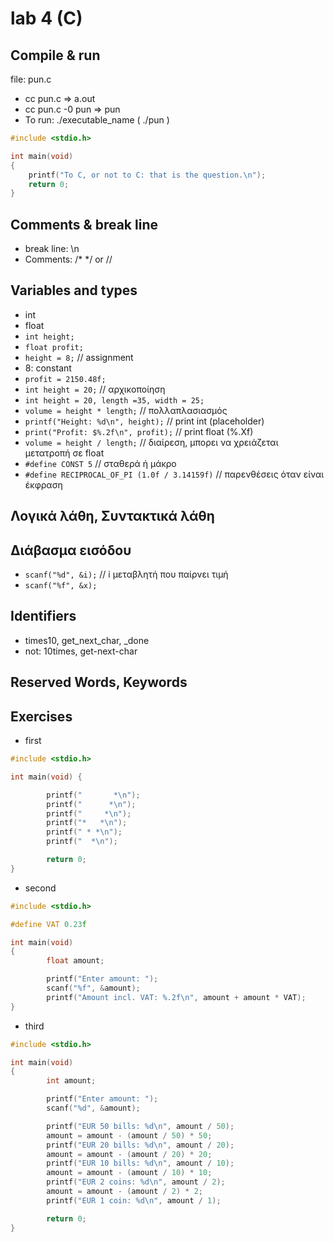# lab 4 (C)
## Compile & run
file: pun.c

* cc pun.c => a.out
* cc pun.c -0 pun => pun
* To run: ./executable_name ( ./pun )

```c
#include <stdio.h>

int main(void)
{
	printf("To C, or not to C: that is the question.\n");
	return 0;
}
```

## Comments & break line

* break line: \n
* Comments: /* */ or // 

## Variables and types
* int
* float
* `int height;`
* `float profit;`
* `height = 8;` // assignment
* 8: constant
* `profit = 2150.48f;`
* `int height = 20;` // αρχικοποίηση
* `int height = 20, length =35, width = 25;`
* `volume = height * length;` // πολλαπλασιασμός
* `printf("Height: %d\n", height);` // print int (placeholder)
* `print("Profit: $%.2f\n", profit);` // print float (%.Xf)
* `volume = height / length;` // διαίρεση, μπορει να χρειάζεται μετατροπή σε float
* `#define CONST 5` // σταθερά ή μάκρο
* `#define RECIPROCAL_OF_PI (1.0f / 3.14159f)` // παρενθέσεις όταν είναι έκφραση

## Λογικά λάθη, Συντακτικά λάθη

## Διάβασμα εισόδου
* `scanf("%d", &i);` // i μεταβλητή που παίρνει τιμή
* `scanf("%f", &x);`

## Identifiers

* times10, get\_next_char, _done
* not: 10times, get-next-char

## Reserved Words, Keywords


## Exercises
* first

```c
#include <stdio.h>

int main(void) {

        printf("       *\n");
        printf("      *\n");
        printf("     *\n");
        printf("*   *\n");
        printf(" * *\n");
        printf("  *\n");

        return 0;
}

```

* second 

```c
#include <stdio.h>

#define VAT 0.23f

int main(void)
{
        float amount;

        printf("Enter amount: ");
        scanf("%f", &amount);
        printf("Amount incl. VAT: %.2f\n", amount + amount * VAT);
}
```

* third

```c
#include <stdio.h>

int main(void)
{
        int amount;

        printf("Enter amount: ");
        scanf("%d", &amount);

        printf("EUR 50 bills: %d\n", amount / 50);
        amount = amount - (amount / 50) * 50;
        printf("EUR 20 bills: %d\n", amount / 20);
        amount = amount - (amount / 20) * 20;
        printf("EUR 10 bills: %d\n", amount / 10);
        amount = amount - (amount / 10) * 10;
        printf("EUR 2 coins: %d\n", amount / 2);
        amount = amount - (amount / 2) * 2;
        printf("EUR 1 coin: %d\n", amount / 1);

        return 0;
}

``` 



